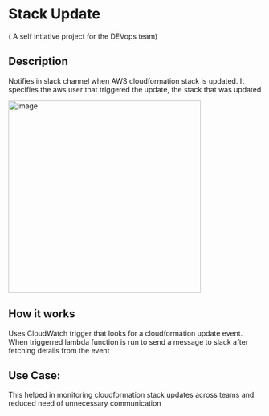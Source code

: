 # Stack Update 

( A self intiative project for the DEVops team)

## Description

Notifies in slack channel when AWS cloudformation stack is updated. It specifies the aws user that triggered the update, the stack that was updated

<img width="383" alt="image" src="https://user-images.githubusercontent.com/52047637/190890100-287f0cfd-ad5f-4cdc-b893-72cd4e4102f7.png">

## How it works

Uses CloudWatch trigger that looks for a cloudformation update event.
When triggerred lambda function is run to send a message to slack after fetching details from the event

## Use Case:

This helped in monitoring cloudformation stack updates across teams and reduced need of unnecessary communication 
